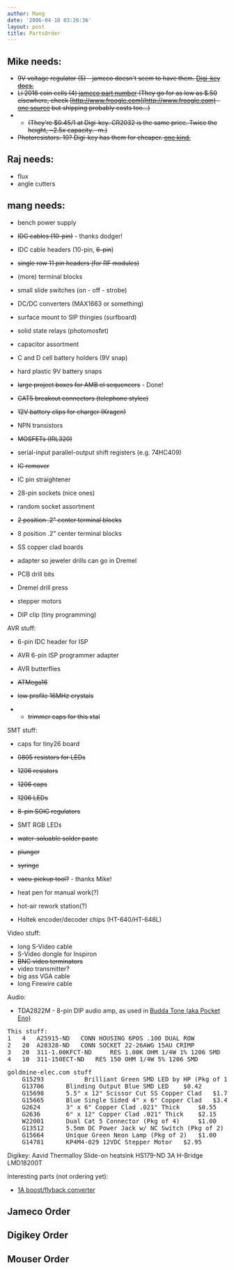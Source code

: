 ```yaml
---
author: Mang
date: '2006-04-18 03:26:36'
layout: post
title: PartsOrder
---
```


## Mike needs:

* <s>9V voltage regulator (5) - jameco doesn't seem to have them.  [Digi-key does.](http://rocky.digikey.com/scripts/ProductInfo.dll?Site=US&V=425&M=PQ09RA1)</s>
* <s>Li 2016 coin cells (4) [jameco part number](http://www.jameco.com/cgi-bin/ncommerce3/ProductDisplay?prmenbr=91&prrfnbr=355233&cgrfnbr=772&ctgys=503;527;772;) (They go for as low as $.50 elsewhere, check [http://www.froogle.com](http://www.froogle.com) - [one source](http://store.yahoo.com/shoppingmatrix2/cr-2016-mxl.html) but shipping probably costs too...)</s>
* * <s>(They're $0.45/1 at Digi-key.  CR2032 is the same price.  Twice the height, ~2.5x capacity. -m.)</s>
* <s>Photoresistors.  10?  Digi-key has them for cheaper.  [one kind.](http://rocky.digikey.com/scripts/ProductInfo.dll?Site=US&V=209&M=PDV-P9007)</s>

## Raj needs:

* flux
* angle cutters

## mang needs:

* bench power supply
* <s>IDC cables (10-pin)</s> - thanks dodger!
* IDC cable headers (10-pin, <s>6-pin</s>)
* <s>single row 11 pin headers (for RF modules)</s>
* (more) terminal blocks
* small slide switches (on - off - strobe)
* DC/DC converters (MAX1663 or something)
* surface mount to SIP thingies (surfboard)
* solid state relays (photomosfet)
* capacitor assortment

* C and D cell battery holders (9V snap)
* hard plastic 9V battery snaps

* <s>large project boxes for AMB el sequencers</s> - Done!
* <s>CAT5 breakout connectors (telephone stylee)</s>
* <s>12V battery clips for charger (Kragen)</s>

* NPN transistors
* <s>MOSFETs (IRL320)</s>

* serial-input parallel-output shift registers (e.g. 74HC409)

* <s>IC remover</s>
* IC pin straightener
* 28-pin sockets (nice ones)
* random socket assortment
* <s>2 position .2" center terminal blocks</S>
* 8 position .2" center terminal blocks

* SS copper clad boards
* adapter so jeweler drills can go in Dremel
* PCB drill bits
* Dremel drill press
* stepper motors

* DIP clip (tiny programming)

AVR stuff:

* 6-pin IDC header for ISP
* AVR 6-pin ISP programmer adapter
* AVR butterflies

* <s>ATMega16</s>
* <s>low profile 16MHz crystals</s>
* * <s>trimmer caps for this xtal</s>

SMT stuff:

* caps for tiny26 board
* <s>0805 resistors for LEDs</s>
* <s>1206 resistors</s>
* <s>1206 caps</s>
* <s>1206 LEDs</s>
* <s>8-pin SOIC regulators</s>
* SMT RGB LEDs

* <s>water-soluable solder paste</s>
* <s>plunger</s>
* <s>syringe</s>

* <s>vacu-pickup tool?</s> - thanks Mike!
* heat pen for manual work(?)
* hot-air rework station(?)

* Holtek encoder/decoder chips (HT-640/HT-648L)

Video stuff:

* long S-Video cable
* S-Video dongle for Inspiron
* <s>BNC video terminators</s>
* video transmitter?
* big ass VGA cable
* long Firewire cable

Audio:

* TDA2822M - 8-pin DIP audio amp, as used in <a href="http://www.fm3.com.cn">Budda Tone (aka Pocket Eno)</a>

<pre>
This stuff:
1  	4  	A25915-ND  	CONN HOUSING 6POS .100 DUAL ROW  	    	0  	0.63000  	$2.52
2 	20 	A28328-ND 	CONN SOCKET 22-26AWG 15AU CRIMP 	  	0 	0.07200 	$1.44
3 	20 	311-1.00KFCT-ND 	RES 1.00K OHM 1/4W 1% 1206 SMD 	  	0 	0.08800 	$1.76
4 	10 	311-150ECT-ND 	RES 150 OHM 1/4W 5% 1206 SMD 	  	0 	0.07800 	$0.78
</pre>

<pre>
goldmine-elec.com stuff
  	G15293  	 	 Brilliant Green SMD LED by HP (Pkg of 10)  	$0.99  	   	$1.98
	G13706 		Blinding Output Blue SMD LED 	$0.42 	  	$42.00
	G15698 		5.5" x 12" Scissor Cut SS Copper Clad 	$1.75 	  	$3.50
	G15665 		Blue Single Sided 4" x 6" Copper Clad 	$3.49 	  	$13.96
	G2624 		3" x 6" Copper Clad .021" Thick 	$0.55 	  	$2.20
	G2636 		6" x 12" Copper Clad .021" Thick 	$2.15 	  	$4.30
	W22001 		Dual Cat 5 Connector (Pkg of 4) 	$1.00 	  	$2.00
	G13512 		5.5mm DC Power Jack w/ NC Switch (Pkg of 2) 	$1.00 	  	$4.00
	G15664 		Unique Green Neon Lamp (Pkg of 2) 	$1.00 	  	$5.00
	G14781 		KP4M4-029 12VDC Stepper Motor 	$2.95 	  	$5.90
</pre>

Digikey:
Aavid Thermalloy Slide-on heatsink HS179-ND
3A H-Bridge LMD18200T


Interesting parts (not ordering yet):

* [1A boost/flyback converter](http://www.digikey.com/scripts/us/dksus.dll?PName?Name=LT1619ES8-ND)

## Jameco Order


## Digikey Order


## Mouser Order

